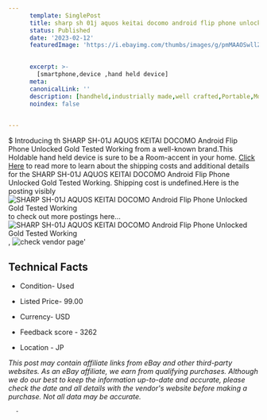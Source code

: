 ```yaml
---
      template: SinglePost
      title: sharp sh 01j aquos keitai docomo android flip phone unlocked gold tested working
      status: Published
      date: '2023-02-12'
      featuredImage: 'https://i.ebayimg.com/thumbs/images/g/pmMAAOSwllZiwZBl/s-l225.jpg'
       

      excerpt: >-
        [smartphone,device ,hand held device]
      meta:
      canonicalLink: ''
      description: [handheld,industrially made,well crafted,Portable,Mobile,Compact,Convenient,Lightweight,Maneuverable,Man-portable,Miniature,Carriable,Hand-held,Light,Holdable,Transportable,Mobile device,Pocket-sized,On-the-go,Wireless,Cordless,Compact size,Convenient size, smartphone,device ,hand held device]
      noindex: false
      

---
```

$
      Introducing th SHARP SH-01J AQUOS KEITAI DOCOMO Android Flip Phone Unlocked Gold Tested Working from a well-known brand.This Holdable hand held device is sure to be a Room-accent in your home. [Click Here](https://www.ebay.com/itm/225057841592?hash=item34667e21b8%3Ag%3ApmMAAOSwllZiwZBl&mkevt=1&mkcid=1&mkrid=711-53200-19255-0&campid=%253CePNCampaignId%253E&customid=%253CreferenceId%253E&toolid=10049) to read more to learn about the shipping costs and additional details for the SHARP SH-01J AQUOS KEITAI DOCOMO Android Flip Phone Unlocked Gold Tested Working. Shipping cost is undefined.Here is the posting visibly ![SHARP SH-01J AQUOS KEITAI DOCOMO Android Flip Phone Unlocked Gold Tested Working](https://i.ebayimg.com/thumbs/images/g/pmMAAOSwllZiwZBl/s-l225.jpg) to check out more postings here... ![SHARP SH-01J AQUOS KEITAI DOCOMO Android Flip Phone Unlocked Gold Tested Working](https://i.ebayimg.com/images/g/pmMAAOSwllZiwZBl/s-l1200.jpg), ![check vendor page](https://origin-galleryplus.ebayimg.com/ws/web/225057841592_2_0_1/225x225.jpg,https://origin-galleryplus.ebayimg.com/ws/web/225057841592_3_0_1/225x225.jpg)'

      

 ## Technical Facts 



     
      

 - Condition- Used 


      

 - Listed Price- 99.00 


      

 - Currency- USD 


      

 - Feedback score - 3262 


      

 - Location - JP 


      
      

 *_This post may contain affiliate links from eBay and other third-party websites. As an eBay affiliate, we earn from qualifying purchases. Although we do our best to keep the information up-to-date and accurate, please check the date and all details with the vendor's website before making a purchase. Not all data may be accurate._*




      -
